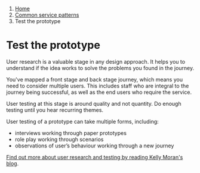 1. [Home](/docs/core/contents)
2. [Common service patterns](docs/documentation/core/common-service-patterns/overview)
3. Test the prototype

# Test the prototype
User research is a valuable stage in any design approach. It helps you to understand if the idea works to solve the problems you found in the journey. 

You've mapped a front stage and back stage journey, which means you need to consider multiple users. This includes staff who are integral to the journey being successful, as well as the end users who require the service.

User testing at this stage is around quality and not quantity. Do enough testing until you hear recurring themes. 

User testing of a prototype can take multiple forms, including:

* interviews working through paper prototypes 
* role play working through scenarios 
* observations of user’s behaviour working through a new journey

[Find out more about user research and testing by reading Kelly Moran's blog](https://towardsdatascience.com/zooming-in-and-zooming-out-9d70e561d609?gi=b0068b65df7b).
